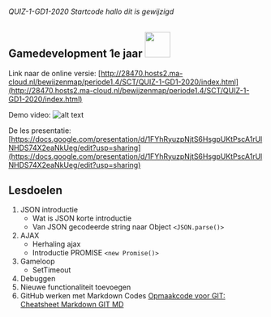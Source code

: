 ###### QUIZ-1-GD1-2020 Startcode hallo dit is gewijzigd

## Gamedevelopment 1e jaar <img src="https://www.ma-web.nl/static/vector/Logo_blok.svg"  width=50>
Link naar de online versie: [http://28470.hosts2.ma-cloud.nl/bewijzenmap/periode1.4/SCT/QUIZ-1-GD1-2020/index.html](http://28470.hosts2.ma-cloud.nl/bewijzenmap/periode1.4/SCT/QUIZ-1-GD1-2020/index.html)

Demo video:
![alt text](http://schw.hosts1.ma-cloud.nl/2020/quiz1/images/1e_versie_quiz.gif "demo van de quiz")


De les presentatie: [https://docs.google.com/presentation/d/1FYhRyuzpNjtS6HsgpUKtPscA1rUlNHDS74X2eaNkUeg/edit?usp=sharing](https://docs.google.com/presentation/d/1FYhRyuzpNjtS6HsgpUKtPscA1rUlNHDS74X2eaNkUeg/edit?usp=sharing)

## Lesdoelen
1. JSON introductie
    * Wat is JSON korte introductie
    * Van JSON gecodeerde string naar Object  `<JSON.parse()>`
1.  AJAX
    * Herhaling ajax
    * Introductie PROMISE        `<new Promise()>`
1.  Gameloop    
    * SetTimeout
1.  Debuggen
1.  Nieuwe functionaliteit toevoegen
1.  GitHub werken met Markdown Codes [Opmaakcode voor GIT:  Cheatsheet Markdown GIT MD ](https://github.com/adam-p/markdown-here/wiki/Markdown-Cheatsheet)
